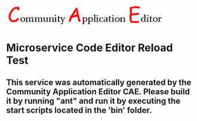 ![CAE](https://github.com/PhilCAEOrg/microservice-163/blob/master/img/logo.png)  

Microservice Code Editor Reload Test
===================


This service was automatically generated by the Community Application Editor CAE. Please build it by running "ant" and run it by executing the start scripts located in the 'bin' folder.
---------------
